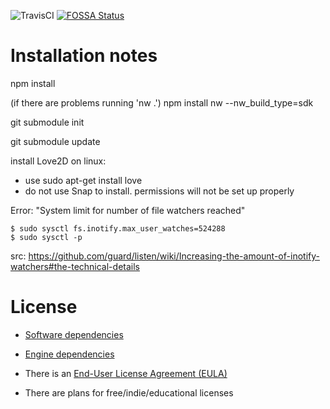![TravisCI](https://travis-ci.org/xharris/blankejs.svg?branch=master)
[![FOSSA Status](https://app.fossa.com/api/projects/git%2Bgithub.com%2Fxharris%2Fblankejs.svg?type=shield)](https://app.fossa.com/projects/git%2Bgithub.com%2Fxharris%2Fblankejs?ref=badge_shield)

# Installation notes

npm install

(if there are problems running 'nw .') npm install nw --nw_build_type=sdk

git submodule init

git submodule update

install Love2D on linux:

- use sudo apt-get install love
- do not use Snap to install. permissions will not be set up properly

Error: "System limit for number of file watchers reached"

```
$ sudo sysctl fs.inotify.max_user_watches=524288
$ sudo sysctl -p
```

src: https://github.com/guard/listen/wiki/Increasing-the-amount-of-inotify-watchers#the-technical-details

# License

- [Software dependencies](https://github.com/xharris/blankejs/blob/master/package.json)

- [Engine dependencies](https://github.com/xharris/blankejs/blob/master/love2d/license.md)

- There is an [End-User License Agreement (EULA)](https://github.com/xharris/blankejs/blob/master/EULA.txt)

- There are plans for free/indie/educational licenses
